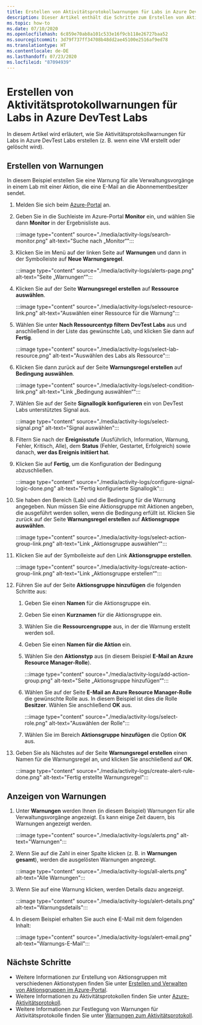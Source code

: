 ```yaml
---
title: Erstellen von Aktivitätsprotokollwarnungen für Labs in Azure DevTest Labs
description: Dieser Artikel enthält die Schritte zum Erstellen von Aktivitätsprotokollwarnungen für Labs in Azure DevTest Labs.
ms.topic: how-to
ms.date: 07/10/2020
ms.openlocfilehash: 6c859e70ab8a101c533e16f9cb118e26727baa52
ms.sourcegitcommit: 3d79f737ff34708b48dd2ae45100e2516af9ed78
ms.translationtype: HT
ms.contentlocale: de-DE
ms.lasthandoff: 07/23/2020
ms.locfileid: "87094939"
---
```

# <a name="create-activity-log-alerts-for-labs-in-azure-devtest-labs"></a>Erstellen von Aktivitätsprotokollwarnungen für Labs in Azure DevTest Labs
In diesem Artikel wird erläutert, wie Sie Aktivitätsprotokollwarnungen für Labs in Azure DevTest Labs erstellen (z. B. wenn eine VM erstellt oder gelöscht wird).

## <a name="create-alerts"></a>Erstellen von Warnungen
In diesem Beispiel erstellen Sie eine Warnung für alle Verwaltungsvorgänge in einem Lab mit einer Aktion, die eine E-Mail an die Abonnementbesitzer sendet. 

1. Melden Sie sich beim [Azure-Portal](https://portal.azure.com) an.
1. Geben Sie in die Suchleiste im Azure-Portal **Monitor** ein, und wählen Sie dann **Monitor** in der Ergebnisliste aus. 

    :::image type="content" source="./media/activity-logs/search-monitor.png" alt-text="Suche nach „Monitor“":::        
1. Klicken Sie im Menü auf der linken Seite auf **Warnungen** und dann in der Symbolleiste auf **Neue Warnungsregel**. 

    :::image type="content" source="./media/activity-logs/alerts-page.png" alt-text="Seite „Warnungen“":::    
1. Klicken Sie auf der Seite **Warnungsregel erstellen** auf **Ressource auswählen**. 

    :::image type="content" source="./media/activity-logs/select-resource-link.png" alt-text="Auswählen einer Ressource für die Warnung":::        
1. Wählen Sie unter **Nach Ressourcentyp filtern** **DevTest Labs** aus und anschließend in der Liste das gewünschte Lab, und klicken Sie dann auf **Fertig**.

    :::image type="content" source="./media/activity-logs/select-lab-resource.png" alt-text="Auswählen des Labs als Ressource":::
1. Klicken Sie dann zurück auf der Seite **Warnungsregel erstellen** auf **Bedingung auswählen**. 

    :::image type="content" source="./media/activity-logs/select-condition-link.png" alt-text="Link „Bedingung auswählen“":::    
1. Wählen Sie auf der Seite **Signallogik konfigurieren** ein von DevTest Labs unterstütztes Signal aus. 

    :::image type="content" source="./media/activity-logs/select-signal.png" alt-text="Signal auswählen":::
1. Filtern Sie nach der **Ereignisstufe** (Ausführlich, Information, Warnung, Fehler, Kritisch, Alle), dem **Status** (Fehler, Gestartet, Erfolgreich) sowie danach, **wer das Ereignis initiiert hat**. 
1. Klicken Sie auf **Fertig**, um die Konfiguration der Bedingung abzuschließen. 

    :::image type="content" source="./media/activity-logs/configure-signal-logic-done.png" alt-text="Fertig konfigurierte Signallogik":::
1. Sie haben den Bereich (Lab) und die Bedingung für die Warnung angegeben. Nun müssen Sie eine Aktionsgruppe mit Aktionen angeben, die ausgeführt werden sollen, wenn die Bedingung erfüllt ist. Klicken Sie zurück auf der Seite **Warnungsregel erstellen** auf **Aktionsgruppe auswählen**. 

    :::image type="content" source="./media/activity-logs/select-action-group-link.png" alt-text="Link „Aktionsgruppe auswählen“":::
1. Klicken Sie auf der Symbolleiste auf den Link **Aktionsgruppe erstellen**. 

    :::image type="content" source="./media/activity-logs/create-action-group-link.png" alt-text="Link „Aktionsgruppe erstellen“":::
1. Führen Sie auf der Seite **Aktionsgruppe hinzufügen** die folgenden Schritte aus:
    1. Geben Sie einen **Namen** für die Aktionsgruppe ein.
    1. Geben Sie einen **Kurznamen** für die Aktionsgruppe ein. 
    1. Wählen Sie die **Ressourcengruppe** aus, in der die Warnung erstellt werden soll. 
    1. Geben Sie einen **Namen für die Aktion** ein. 
    1. Wählen Sie den **Aktionstyp** aus (in diesem Beispiel **E-Mail an Azure Resource Manager-Rolle**). 

        :::image type="content" source="./media/activity-logs/add-action-group.png" alt-text="Seite „Aktionsgruppe hinzufügen“":::
    1. Wählen Sie auf der Seite **E-Mail an Azure Resource Manager-Rolle** die gewünschte Rolle aus. In diesem Beispiel ist dies die Rolle **Besitzer**. Wählen Sie anschließend **OK** aus. 

        :::image type="content" source="./media/activity-logs/select-role.png" alt-text="Auswählen der Rolle":::            
    1. Wählen Sie im Bereich **Aktionsgruppe hinzufügen** die Option **OK** aus. 
1. Geben Sie als Nächstes auf der Seite **Warnungsregel erstellen** einen Namen für die Warnungsregel an, und klicken Sie anschließend auf **OK**. 

    :::image type="content" source="./media/activity-logs/create-alert-rule-done.png" alt-text="Fertig erstellte Warnungsregel":::

## <a name="view-alerts"></a>Anzeigen von Warnungen 
1. Unter **Warnungen** werden Ihnen (in diesem Beispiel) Warnungen für alle Verwaltungsvorgänge angezeigt. Es kann einige Zeit dauern, bis Warnungen angezeigt werden. 

    :::image type="content" source="./media/activity-logs/alerts.png" alt-text="Warnungen":::
1. Wenn Sie auf die Zahl in einer Spalte klicken (z. B. in **Warnungen gesamt**), werden die ausgelösten Warnungen angezeigt. 

    :::image type="content" source="./media/activity-logs/all-alerts.png" alt-text="Alle Warnungen":::
1. Wenn Sie auf eine Warnung klicken, werden Details dazu angezeigt. 

    :::image type="content" source="./media/activity-logs/alert-details.png" alt-text="Warnungsdetails":::
1. In diesem Beispiel erhalten Sie auch eine E-Mail mit dem folgenden Inhalt: 

    :::image type="content" source="./media/activity-logs/alert-email.png" alt-text="Warnungs-E-Mail":::

## <a name="next-steps"></a>Nächste Schritte
- Weitere Informationen zur Erstellung von Aktionsgruppen mit verschiedenen Aktionstypen finden Sie unter [Erstellen und Verwalten von Aktionsgruppen im Azure-Portal](../azure-monitor/platform/action-groups.md).
- Weitere Informationen zu Aktivitätsprotokollen finden Sie unter [Azure-Aktivitätsprotokoll](../azure-monitor/platform/activity-log.md).
- Weitere Informationen zur Festlegung von Warnungen für Aktivitätsprotokolle finden Sie unter [Warnungen zum Aktivitätsprotokoll](../azure-monitor/platform/activity-log-alerts.md).


